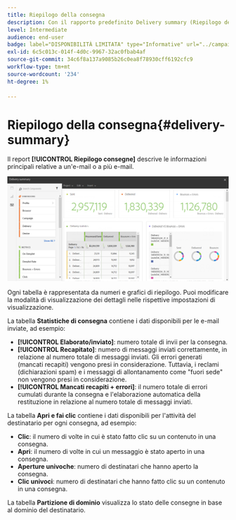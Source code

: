 ```yaml
---
title: Riepilogo della consegna
description: Con il rapporto predefinito Delivery summary (Riepilogo delle consegne), scopri le statistiche sulle consegne, ad esempio il numero di invii, mancati recapiti e aperture.
level: Intermediate
audience: end-user
badge: label="DISPONIBILITÀ LIMITATA" type="Informative" url="../campaign-standard-migration-home.md" tooltip="Limitato agli utenti Campaign Standard migrati"
exl-id: 6c5c013c-014f-4d0c-9967-32ac0fbab4af
source-git-commit: 34c6f8a137a9085b26c0ea8f78930cff6192cfc9
workflow-type: tm+mt
source-wordcount: '234'
ht-degree: 1%

---
```


# Riepilogo della consegna{#delivery-summary}

Il report **[!UICONTROL Riepilogo consegne]** descrive le informazioni principali relative a un&#39;e-mail o a più e-mail.

![](assets/campaign_reports_1.png)

Ogni tabella è rappresentata da numeri e grafici di riepilogo. Puoi modificare la modalità di visualizzazione dei dettagli nelle rispettive impostazioni di visualizzazione.

La tabella **Statistiche di consegna** contiene i dati disponibili per le e-mail inviate, ad esempio:

* **[!UICONTROL Elaborato/inviato]**: numero totale di invii per la consegna.
* **[!UICONTROL Recapitato]**: numero di messaggi inviati correttamente, in relazione al numero totale di messaggi inviati. Gli errori generati (mancati recapiti) vengono presi in considerazione. Tuttavia, i reclami (dichiarazioni spam) e i messaggi di allontanamento come &quot;fuori sede&quot; non vengono presi in considerazione.
* **[!UICONTROL Mancati recapiti + errori]**: il numero totale di errori cumulati durante la consegna e l&#39;elaborazione automatica della restituzione in relazione al numero totale di messaggi inviati.

La tabella **Apri e fai clic** contiene i dati disponibili per l&#39;attività del destinatario per ogni consegna, ad esempio:

* **Clic**: il numero di volte in cui è stato fatto clic su un contenuto in una consegna.
* **Apri**: il numero di volte in cui un messaggio è stato aperto in una consegna.
* **Aperture univoche**: numero di destinatari che hanno aperto la consegna.
* **Clic univoci**: numero di destinatari che hanno fatto clic su un contenuto in una consegna.

La tabella **Partizione di dominio** visualizza lo stato delle consegne in base al dominio del destinatario.
